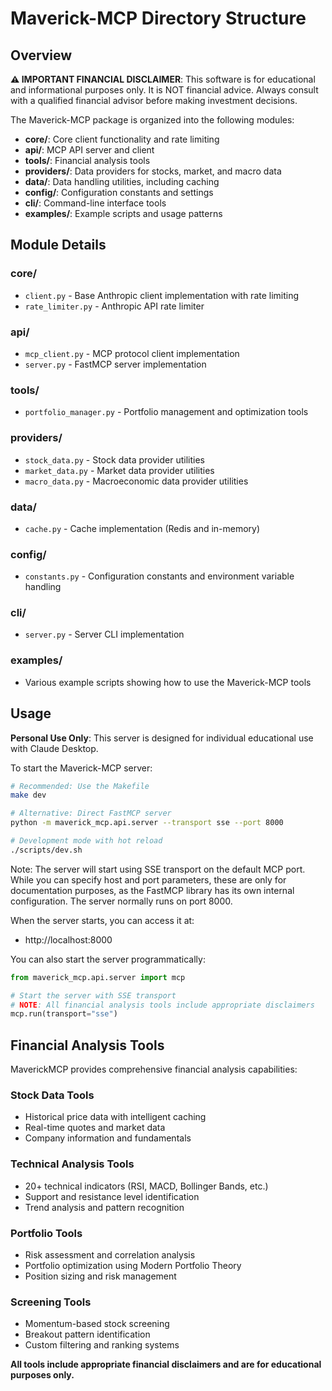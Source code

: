 # Maverick-MCP Directory Structure

## Overview

**⚠️ IMPORTANT FINANCIAL DISCLAIMER**: This software is for educational and informational purposes only. It is NOT financial advice. Always consult with a qualified financial advisor before making investment decisions.

The Maverick-MCP package is organized into the following modules:

- **core/**: Core client functionality and rate limiting
- **api/**: MCP API server and client
- **tools/**: Financial analysis tools
- **providers/**: Data providers for stocks, market, and macro data
- **data/**: Data handling utilities, including caching
- **config/**: Configuration constants and settings
- **cli/**: Command-line interface tools
- **examples/**: Example scripts and usage patterns

## Module Details

### core/

- `client.py` - Base Anthropic client implementation with rate limiting
- `rate_limiter.py` - Anthropic API rate limiter

### api/

- `mcp_client.py` - MCP protocol client implementation
- `server.py` - FastMCP server implementation

### tools/

- `portfolio_manager.py` - Portfolio management and optimization tools

### providers/

- `stock_data.py` - Stock data provider utilities
- `market_data.py` - Market data provider utilities
- `macro_data.py` - Macroeconomic data provider utilities

### data/

- `cache.py` - Cache implementation (Redis and in-memory)

### config/

- `constants.py` - Configuration constants and environment variable handling

### cli/

- `server.py` - Server CLI implementation

### examples/

- Various example scripts showing how to use the Maverick-MCP tools

## Usage

**Personal Use Only**: This server is designed for individual educational use with Claude Desktop.

To start the Maverick-MCP server:

```bash
# Recommended: Use the Makefile
make dev

# Alternative: Direct FastMCP server
python -m maverick_mcp.api.server --transport sse --port 8000

# Development mode with hot reload
./scripts/dev.sh
```

Note: The server will start using SSE transport on the default MCP port. While you can specify host and port parameters, these are only for documentation purposes, as the FastMCP library has its own internal configuration. The server normally runs on port 8000.

When the server starts, you can access it at:

- http://localhost:8000

You can also start the server programmatically:

```python
from maverick_mcp.api.server import mcp

# Start the server with SSE transport
# NOTE: All financial analysis tools include appropriate disclaimers
mcp.run(transport="sse")
```

## Financial Analysis Tools

MaverickMCP provides comprehensive financial analysis capabilities:

### Stock Data Tools
- Historical price data with intelligent caching
- Real-time quotes and market data
- Company information and fundamentals

### Technical Analysis Tools  
- 20+ technical indicators (RSI, MACD, Bollinger Bands, etc.)
- Support and resistance level identification
- Trend analysis and pattern recognition

### Portfolio Tools
- Risk assessment and correlation analysis
- Portfolio optimization using Modern Portfolio Theory
- Position sizing and risk management

### Screening Tools
- Momentum-based stock screening
- Breakout pattern identification
- Custom filtering and ranking systems

**All tools include appropriate financial disclaimers and are for educational purposes only.**
